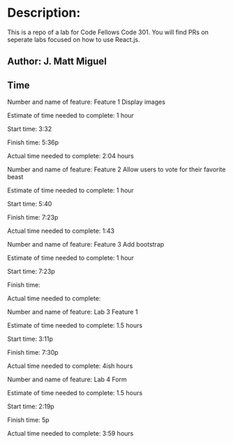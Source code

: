 # Description:
 This is a repo of a lab for Code Fellows Code 301. You will find PRs on seperate labs focused on how to use React.js. 

## Author: J. Matt Miguel

## Time 
Number and name of feature: Feature 1 Display images

Estimate of time needed to complete: 1 hour

Start time: 3:32

Finish time: 5:36p

Actual time needed to complete: 2:04 hours

Number and name of feature: Feature 2 Allow users to vote for their favorite beast

Estimate of time needed to complete: 1 hour

Start time: 5:40

Finish time: 7:23p

Actual time needed to complete: 1:43

Number and name of feature: Feature 3  Add bootstrap

Estimate of time needed to complete: 1 hour

Start time: 7:23p

Finish time: 

Actual time needed to complete:

Number and name of feature: Lab 3 Feature 1

Estimate of time needed to complete: 1.5 hours

Start time: 3:11p

Finish time: 7:30p

Actual time needed to complete: 4ish hours

Number and name of feature: Lab 4 Form 

Estimate of time needed to complete: 1.5 hours

Start time: 2:19p

Finish time: 5p

Actual time needed to complete: 3:59 hours





